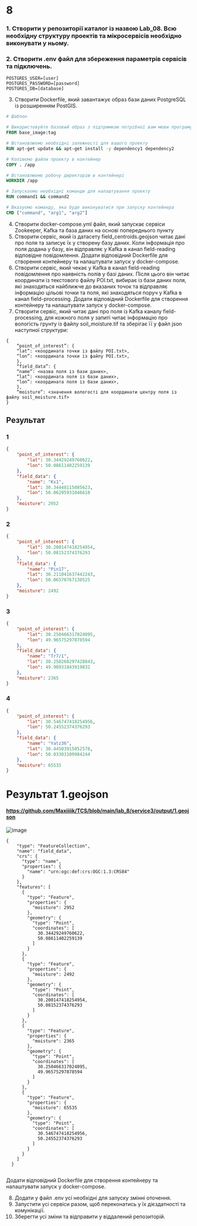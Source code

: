 # 8 

### 1. Створити у репозиторії каталог із назвою Lab_08. Всю необхідну структуру проектів та мікросервісів необхідно виконувати у ньому.
### 2. Створити .env файл для збереження параметрів сервісів та підключень.
```
POSTGRES_USER=[user]
POSTGRES_PASSWORD=[password]
POSTGRES_DB=[database]
```	
3. Створити Dockerfile, який завантажує образ бази даних PostgreSQL із розширенням PostGIS.
``` dockerfile
# Шаблон

# Використовуйте базовий образ з підтримкою потрібної вам мови програмування або середовища
FROM base_image:tag

# Встановлюємо необхідні залежності для вашого проекту
RUN apt-get update && apt-get install -y dependency1 dependency2

# Копіюємо файли проекту в контейнер
COPY . /app

# Встановлюємо робочу директорію в контейнері
WORKDIR /app

# Запускаємо необхідні команди для налаштування проекту
RUN command1 && command2

# Вказуємо команду, яка буде виконуватися при запуску контейнера
CMD ["command", "arg1", "arg2"]

```	
4. Створити docker-compose.yml файл, який запускає сервіси Zookeeper, Kafka та база даних на основі попереднього пункту
5. Створити сервіс, який із датасету field_centroids.geojson читає дані про поля та записує їх у створену базу даних. Коли інформація про поля додана у базу, він відправляє у Kafka в канал field-reading відповідне повідомлення. Додати відповідний Dockerfile для створення контейнеру та налаштувати запуск у docker-compose.
6. Створити сервіс, який чекає у Kafka в канал field-reading повідомлення про наявність полів у базі даних. Після цього він читає координати із текстового файлу POI.txt, вибирає із бази даних поля, які знаходяться найближче до вказаних точок та відправляє інформацію цільові точки та поля, які знаходяться поруч у Kafka в канал field-processing. Додати відповідний Dockerfile для створення контейнеру та налаштувати запуск у docker-compose.
7. Створити сервіс, який читає дані про поля із Kafka каналу field-processing, для кожного поля у запиті читає інформацію про вологість грунту із файлу soil_moisture.tif та зберігає її у файл json наступної структури:
```	
{
    “point_of_interest”: {
    “lat”: <координата точки із файлу POI.txt>,
    “lon”: <координата точки із файлу POI.txt>,
    },
    “field_data”: {
    “name”: <назва поля із бази даних>,
    “lat”: <координата поля із бази даних>,
    “lon”: <координата поля із бази даних>,
    },
    “moisture”: <значення вологості для координати центру поля із файлу soil_moisture.tif>
} 
```	
## Результат
### 1
```	json
{
    "point_of_interest": {
        "lat": 30.34429249760622,
        "lon": 50.08611402259139
    },
    "field_data": {
        "name": "Ks1",
        "lat": 30.34448115085623,
        "lon": 50.06295931046618
    },
    "moisture": 2952
}
```
### 2
``` json
{
    "point_of_interest": {
        "lat": 30.200147418254954,
        "lon": 50.08152374376293
    },
    "field_data": {
        "name": "Pin17",
        "lat": 30.211041637442243,
        "lon": 50.06570767130525
    },
    "moisture": 2492
}
```

### 3
``` json
{
    "point_of_interest": {
        "lat": 30.250466317024095,
        "lon": 49.96575297878594
    },
    "field_data": {
        "name": "Tr7/1",
        "lat": 30.250268297428843,
        "lon": 49.98931843919832
    },
    "moisture": 2365
}
```

### 4
``` json
{
    "point_of_interest": {
        "lat": 30.546747418254956,
        "lon": 50.24552374376293
    },
    "field_data": {
        "name": "Yatz36",
        "lat": 30.44503915052578,
        "lon": 50.03303109984244
    },
    "moisture": 65535
}
```

# Результат 1.geojson   
#### https://github.com/Maxiiiik/TCS/blob/main/lab_8/service3/output/1.geojson

![image](https://github.com/Maxiiiik/TCS/assets/63784207/8b5bc4d0-376f-4018-83b1-d90b81834527)

``` 
{
    "type": "FeatureCollection",
    "name": "field_data",
    "crs": {
      "type": "name",
      "properties": {
        "name": "urn:ogc:def:crs:OGC:1.3:CRS84"
      }
    },
    "features": [
      {
        "type": "Feature",
        "properties": {
          "moisture": 2952
        },
        "geometry": {
          "type": "Point",
          "coordinates": [
            30.34429249760622,
            50.08611402259139
          ]
        }
      },
      {
        "type": "Feature",
        "properties": {
          "moisture": 2492
        },
        "geometry": {
          "type": "Point",
          "coordinates": [
            30.200147418254954,
            50.08152374376293
          ]
        }
      },
      {
        "type": "Feature",
        "properties": {
          "moisture": 2365
        },
        "geometry": {
          "type": "Point",
          "coordinates": [
            30.250466317024095,
            49.96575297878594
          ]
        }
      },
      {
        "type": "Feature",
        "properties": {
          "moisture": 65535
        },
        "geometry": {
          "type": "Point",
          "coordinates": [
            30.546747418254956,
            50.24552374376293
          ]
        }
      }
    ]
  }
  
```
Додати відповідний Dockerfile для створення контейнеру та налаштувати запуск у docker-compose.

8. Додати у файл .env усі необхідні для запуску змінні оточення.
9. Запустити усі сервіси разом, щоб переконатись у їх дієздатності та комунікації.
10.  Зберегти усі зміни та відправити у віддалений репозиторій.

